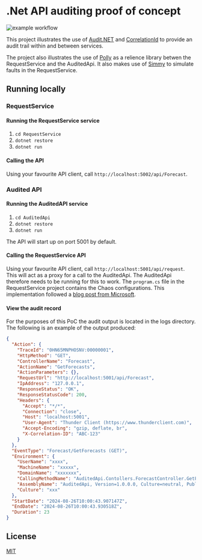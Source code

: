 
# .Net API auditing proof of concept

![example workflow](https://github.com/ilroberts/AuditedApi/actions/workflows/dotnet.yml/badge.svg?branch=main)

This project illustrates the use of [Audit.NET](https://github.com/thepirat000/Audit.NET) and [CorrelationId](https://github.com/stevejgordon/CorrelationId) to provide an audit trail within and between services.

The project also illustrates the use of [Polly](https://www.pollydocs.org/index.html) as a relience library betwen the RequestService and the AuditedApi. It also makes use of [Simmy](https://github.com/Polly-Contrib/Simmy) to simulate faults in the RequestService.

## Running locally

### RequestService

#### Running the RequestService service

1. ```cd RequestService```
2. ```dotnet restore```
3. ```dotnet run```

#### Calling the API

Using your favourite API client, call ```http://localhost:5002/api/Forecast```.

### Audited API

#### Running the AuditedAPI service

1. ```cd AuditedApi```
2. ```dotnet restore```
3. ```dotnet run```

The API will start up on port 5001 by default.

#### Calling the RequestService API

Using your favourite API client, call ```http://localhost:5001/api/request```. This will act as a proxy for a call to the AuditedApi. The AuditedApi therefore needs to be running for this to work. The ```program.cs``` file in the RequestService project contains the Chaos configurations. This implementation followed a [blog post from Microsoft](https://devblogs.microsoft.com/dotnet/resilience-and-chaos-engineering/).

#### View the audit record

For the purposes of this PoC the audit output is located in the logs directory. The following is an example of the output produced:

```json
{
  "Action": {
    "TraceId": "0HN65MNPHOSNV:00000001",
    "HttpMethod": "GET",
    "ControllerName": "Forecast",
    "ActionName": "GetForecasts",
    "ActionParameters": {},
    "RequestUrl": "http://localhost:5001/api/Forecast",
    "IpAddress": "127.0.0.1",
    "ResponseStatus": "OK",
    "ResponseStatusCode": 200,
    "Headers": {
      "Accept": "*/*",
      "Connection": "close",
      "Host": "localhost:5001",
      "User-Agent": "Thunder Client (https://www.thunderclient.com)",
      "Accept-Encoding": "gzip, deflate, br",
      "X-Correlation-ID": "ABC-123"
    }
  },
  "EventType": "Forecast/GetForecasts (GET)",
  "Environment": {
    "UserName": "xxxx",
    "MachineName": "xxxxx",
    "DomainName": "xxxxxxx",
    "CallingMethodName": "AuditedApi.Contollers.ForecastController.GetForecasts()",
    "AssemblyName": "AuditedApi, Version=1.0.0.0, Culture=neutral, PublicKeyToken=null",
    "Culture": "xxx"
  },
  "StartDate": "2024-08-26T10:00:43.907147Z",
  "EndDate": "2024-08-26T10:00:43.930518Z",
  "Duration": 23
}
```

## License

[MIT](https://choosealicense.com/licenses/mit/)
